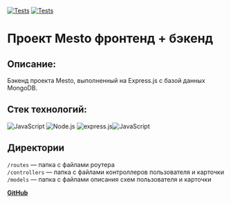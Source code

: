 [![Tests](https://github.com/denis3094/express-mesto-gha/actions/workflows/tests-13-sprint.yml/badge.svg)](https://github.com/denis3094/express-mesto-gha/actions/workflows/tests-13-sprint.yml) [![Tests](https://github.com/denis3094/express-mesto-gha/actions/workflows/tests-14-sprint.yml/badge.svg)](https://github.com/denis3094/express-mesto-gha/actions/workflows/tests-14-sprint.yml)
# Проект Mesto фронтенд + бэкенд

## Описание:
Бэкенд проекта Mesto, выполненный на Express.js с базой данных MongoDB.

## Стек технологий:
<img alt="JavaScript" src="https://img.shields.io/badge/JavaScript-323330?style=for-the-badge&logo=javascript&logoColor=F7DF1E" /> <img alt="Node.js" src="https://img.shields.io/badge/Node.js-339933?style=for-the-badge&logo=nodedotjs&logoColor=white" /> <img alt="express.js" src="https://img.shields.io/badge/Express.js-000000?style=for-the-badge&logo=express&logoColor=white" /><img alt="JavaScript" src="https://img.shields.io/badge/MongoDB-%234ea94b.svg?style=for-the-badge&logo=mongodb&logoColor=white" />


## Директории

`/routes` — папка с файлами роутера  
`/controllers` — папка с файлами контроллеров пользователя и карточки   
`/models` — папка с файлами описания схем пользователя и карточки  

**[GitHub](https://github.com/denis3094/express-mesto-gha/)**




